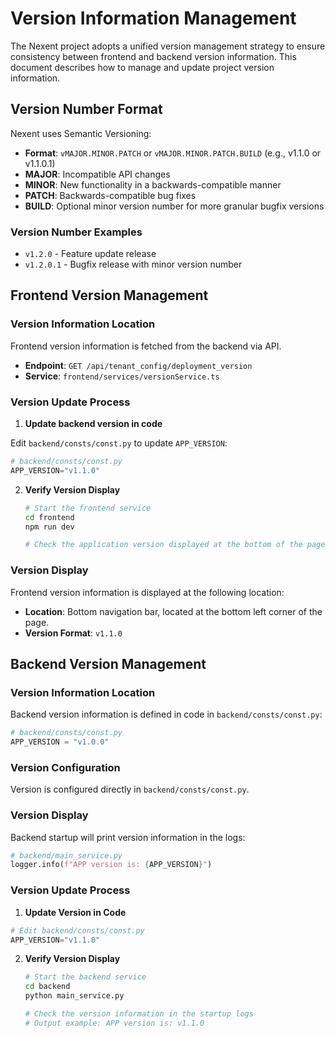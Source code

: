 # Version Information Management

The Nexent project adopts a unified version management strategy to ensure consistency between frontend and backend version information. This document describes how to manage and update project version information.

## Version Number Format

Nexent uses Semantic Versioning:

- **Format**: `vMAJOR.MINOR.PATCH` or `vMAJOR.MINOR.PATCH.BUILD` (e.g., v1.1.0 or v1.1.0.1)
- **MAJOR**: Incompatible API changes
- **MINOR**: New functionality in a backwards-compatible manner
- **PATCH**: Backwards-compatible bug fixes
- **BUILD**: Optional minor version number for more granular bugfix versions

### Version Number Examples

- `v1.2.0` - Feature update release
- `v1.2.0.1` - Bugfix release with minor version number

## Frontend Version Management

### Version Information Location

Frontend version information is fetched from the backend via API.

- **Endpoint**: `GET /api/tenant_config/deployment_version`
- **Service**: `frontend/services/versionService.ts`

### Version Update Process

1. **Update backend version in code**

Edit `backend/consts/const.py` to update `APP_VERSION`:

```python
# backend/consts/const.py
APP_VERSION="v1.1.0"
```

2. **Verify Version Display**

   ```bash
   # Start the frontend service
   cd frontend
   npm run dev

   # Check the application version displayed at the bottom of the page
   ```

### Version Display

Frontend version information is displayed at the following location:

- **Location**: Bottom navigation bar, located at the bottom left corner of the page.
- **Version Format**: `v1.1.0`

## Backend Version Management

### Version Information Location

Backend version information is defined in code in `backend/consts/const.py`:

```python
# backend/consts/const.py
APP_VERSION = "v1.0.0"
```

### Version Configuration

Version is configured directly in `backend/consts/const.py`.

### Version Display

Backend startup will print version information in the logs:

```python
# backend/main_service.py
logger.info(f"APP version is: {APP_VERSION}")
```

### Version Update Process

1. **Update Version in Code**

```python
# Edit backend/consts/const.py
APP_VERSION="v1.1.0"
```

2. **Verify Version Display**

   ```bash
   # Start the backend service
   cd backend
   python main_service.py

   # Check the version information in the startup logs
   # Output example: APP version is: v1.1.0
   ```
